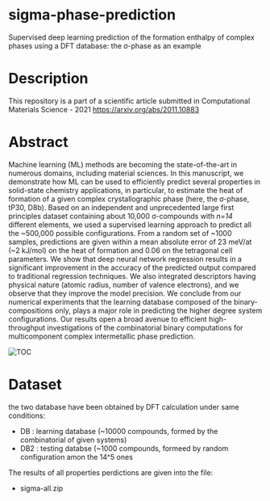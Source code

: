 # sigma-phase-prediction

Supervised deep learning prediction of the formation enthalpy of complex phases using a DFT database:
the σ-phase as an example

# Description

This repository is a part of a scientific article submitted in Computational Materials Science - 2021
https://arxiv.org/abs/2011.10883

# Abstract

Machine learning (ML) methods are becoming the state-of-the-art in numerous domains, including material sciences.
In this manuscript, we demonstrate how ML can be used to efficiently predict several properties in solid-state chemistry applications, in particular, to estimate the heat of formation of a given complex crystallographic phase (here, the σ-phase, tP30, D8b).
Based on an independent and unprecedented large first principles dataset containing about 10,000 σ-compounds with *n=14* different elements, 
we used a supervised learning approach to predict all the ~500,000 possible configurations.
From a random set of ~1000 samples, predictions are given within a mean absolute error of 23 meV/at (~2 kJ/mol) on the heat of formation and 0.06 on the tetragonal cell parameters. 
We show that deep neural network regression results in a significant improvement in the accuracy of the predicted output compared to traditional regression techniques. 
We also integrated descriptors having physical nature (atomic radius, number of valence electrons), and we observe that they improve the model precision. 
We conclude from our numerical experiments that the learning database composed of the binary-compositions only, plays a major role in predicting the higher degree system configurations.
Our results open a broad avenue to efficient high-throughput investigations of the combinatorial binary computations for multicomponent complex intermetallic phase prediction.

![TOC](https://user-images.githubusercontent.com/41334324/130812785-19e72aa9-2a98-4689-a571-03354d6eb2f6.png)

# Dataset
the two database have been obtained by DFT calculation under same conditions:
* DB : learning database (~10000 compounds, formed by the combinatorial of given systems)
* DB2 : testing databse (~1000 compounds, formeed by random configuration amon the 14^5 ones

The results of all properties perdictions are given into the file:
* sigma-all.zip

